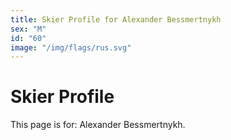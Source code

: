 ```yaml
---
title: Skier Profile for Alexander Bessmertnykh
sex: "M"
id: "60"
image: "/img/flags/rus.svg" 
---
```


# Skier Profile

This page is for: Alexander Bessmertnykh.
    